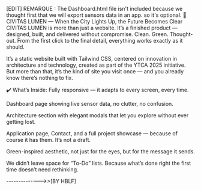 [EDIT] REMARQUE : The Dashboard.html file isn't included because we thought first that we will export sensors data in an app. so it's optional.
🌟 CIVITAS LUMEN — When the City Lights Up, the Future Becomes Clear
CIVITAS LUMEN is more than just a website. It’s a finished product — designed, built, and delivered without compromise. Clean. Green. Thought-out. From the first click to the final detail, everything works exactly as it should.

It’s a static website built with Tailwind CSS, centered on innovation in architecture and technology, created as part of the YTCA 2025 initiative. But more than that, it’s the kind of site you visit once — and you already know there’s nothing to fix.

✔️ What’s Inside:
Fully responsive — it adapts to every screen, every time.

Dashboard page showing live sensor data, no clutter, no confusion.

Architecture section with elegant modals that let you explore without ever getting lost.

Application page, Contact, and a full project showcase — because of course it has them. It’s not a draft.

Green-inspired aesthetic, not just for the eyes, but for the message it sends.

We didn’t leave space for “To-Do” lists. Because what’s done right the first time doesn’t need rethinking.

-------------->>[BY HBLF]
